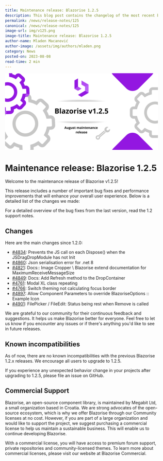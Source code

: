```yaml
---
title: Maintenance release: Blazorise 1.2.5
description: This blog post contains the changelog of the most recent bug fixes included in the Blazorise v1.2.5 release.
permalink: /news/release-notes/125
canonical: /news/release-notes/125
image-url: img/v125.png
image-title: Maintenance release: Blazorise 1.2.5
author-name: Mladen Macanović
author-image: /assets/img/authors/mladen.png
category: News
posted-on: 2023-08-08
read-time: 2 min
---
```


![Maintenance release: Blazorise 1.2.5](img/v125.png)

# Maintenance release: Blazorise 1.2.5

Welcome to the maintenance release of Blazorise v1.2.5!

This release includes a number of important bug fixes and performance improvements that will enhance your overall user experience. Below is a detailed list of the changes we made:

For a detailed overview of the bug fixes from the last version, read the 1.2 support notes.

## Changes

Here are the main changes since 1.2.0:

- [#4834](https://github.com/Megabit/Blazorise/pull/4834): Prevents the JS call on each Dispose() when the JSDragDropModule has not Init
- [#4860](https://github.com/Megabit/Blazorise/issues/4860): Json serialisation error for .net 8
- [#4821](https://github.com/Megabit/Blazorise/issues/4821): Docs:: Image Cropper \ Blazorise extend documentation for MaximumReceiveMessageSize
- [#4849](https://github.com/Megabit/Blazorise/issues/4849): Docs: Add Refresh method to the DropContainer
- [#4761](https://github.com/Megabit/Blazorise/issues/4761): Modal XL class repeating
- [#4766](https://github.com/Megabit/Blazorise/issues/4766): Switch theming not calculating focus border
- [#4897](https://github.com/Megabit/Blazorise/issues/4897): Allow Component Parameters to override BlazoriseOptions :: Example Icon
- [#4901](https://github.com/Megabit/Blazorise/issues/4901): FilePicker / FileEdit: Status being rest when Remove is called

We are grateful to our community for their continuous feedback and suggestions. It helps us make Blazorise better for everyone. Feel free to let us know if you encounter any issues or if there's anything you'd like to see in future releases.

## Known incompatibilities

As of now, there are no known incompatibilities with the previous Blazorise 1.2.x releases. We encourage all users to upgrade to 1.2.5.

If you experience any unexpected behavior change in your projects after upgrading to 1.2.5, please file an issue on GitHub.

## Commercial Support

Blazorise, an open-source component library, is maintained by Megabit Ltd, a small organization based in Croatia. We are strong advocates of the open-source ecosystem, which is why we offer Blazorise through our Community licenses at no cost. However, if you are part of a large organization and would like to support the project, we suggest purchasing a commercial license to help us maintain a sustainable business. This will enable us to continue developing Blazorise.

With a commercial license, you will have access to premium forum support, private repositories and community-licensed themes. To learn more about commercial licenses, please visit our website at Blazorise Commercial.
